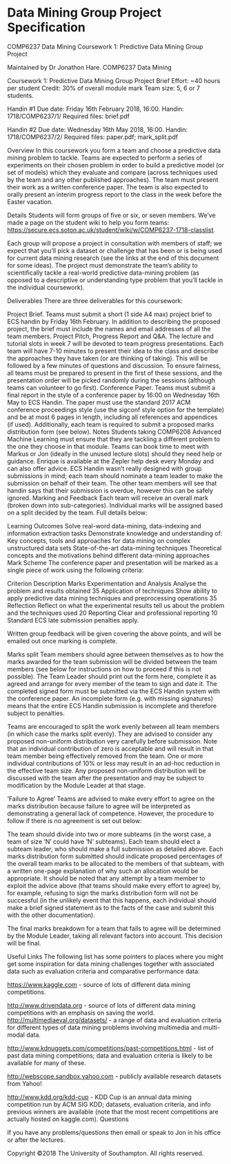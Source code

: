 # Data Mining Group Project Specification

COMP6237 Data Mining
Coursework 1: Predictive Data Mining Group Project

Maintained by Dr Jonathon Hare.
COMP6237 Data Mining

Coursework 1: Predictive Data Mining Group Project
Brief
Effort: ~40 hours per student
Credit: 30% of overall module mark
Team size: 5, 6 or 7 students.

Handin #1
Due date: Friday 16th February 2018, 16:00.
Handin: 1718/COMP6237/1/
Required files: brief.pdf

Handin #2
Due date: Wednesday 16th May 2018, 16:00.
Handin: 1718/COMP6237/2/
Required files: paper.pdf; mark_split.pdf

Overview
In this coursework you form a team and choose a predictive data mining problem to tackle. Teams are expected to perform a series of experiments on their chosen problem in order to build a predictive model (or set of models) which they evaluate and compare (across techniques used by the team and any other published approaches). The team must present their work as a written conference paper. The team is also expected to orally present an interim progress report to the class in the week before the Easter vacation.

Details
Students will form groups of five or six, or seven members. We’ve made a page on the student wiki to help you form teams: https://secure.ecs.soton.ac.uk/student/wiki/w/COMP6237-1718-classlist.

Each group will propose a project in consultation with members of staff; we expect that you’ll pick a dataset or challenge that has been or is being used for current data mining research (see the links at the end of this document for some ideas). The project must demonstrate the team’s ability to scientifically tackle a real-world predictive data-mining problem (as opposed to a descriptive or understanding type problem that you’ll tackle in the individual coursework).

Deliverables
There are three deliverables for this coursework:

Project Brief. Teams must submit a short (1 side A4 max) project brief to ECS handin by Friday 16th February. In addition to describing the proposed project, the brief must include the names and email addresses of all the team members.
Project Pitch, Progress Report and Q&A. The lecture and tutorial slots in week 7 will be devoted to team progress presentations. Each team will have 7-10 minutes to present their idea to the class and describe the approaches they have taken (or are thinking of taking). This will be followed by a few minutes of questions and discussion. To ensure fairness, all teams must be prepared to present in the first of these sessions, and the presentation order will be picked randomly during the sessions (although teams can volunteer to go first).
Conference Paper. Teams must submit a final report in the style of a conference paper by 16:00 on Wednesday 16th May to ECS Handin. The paper must use the standard 2017 ACM conference proceedings style (use the sigconf style option for the template) and be at most 6 pages in length, including all references and appendices (if used). Additionally, each team is required to submit a proposed marks distribution form (see below).
Notes
Students taking COMP6208 Advanced Machine Learning must ensure that they are tackling a different problem to the one they choose in that module.
Teams can book time to meet with Markus or Jon (ideally in the unused lecture slots) should they need help or guidance. Enrique is available at the Zepler help desk every Monday and can also offer advice.
ECS Handin wasn’t really designed with group submissions in mind; each team should nominate a team leader to make the submission on behalf of their team. The other team members will see that handin says that their submission is overdue, however this can be safely ignored.
Marking and Feedback
Each team will receive an overall mark (broken down into sub-categories). Individual marks will be assigned based on a split decided by the team. Full details below:

Learning Outcomes
Solve real-word data-mining, data-indexing and information extraction tasks
Demonstrate knowledge and understanding of:
Key concepts, tools and approaches for data mining on complex unstructured data sets
State-of-the-art data-mining techniques
Theoretical concepts and the motivations behind different data-mining approaches
Mark Scheme
The conference paper and presentation will be marked as a single piece of work using the following criteria:

Criterion	Description	Marks
Experimentation and Analysis	Analyse the problem and results obtained	35
Application of techniques	Show ability to apply predictive data mining techniques and preprocessing operations	35
Reflection	Reflect on what the experimental results tell us about the problem and the techniques used	20
Reporting	Clear and professional reporting	10
Standard ECS late submission penalties apply.

Written group feedback will be given covering the above points, and will be emailed out once marking is complete.

Marks split
Team members should agree between themselves as to how the marks awarded for the team submission will be divided between the team members (see below for instructions on how to proceed if this is not possible). The Team Leader should print out the form here, complete it as agreed and arrange for every member of the team to sign and date it. The completed signed form must be submitted via the ECS Handin system with the conference paper. An incomplete form (e.g. with missing signatures) means that the entire ECS Handin submission is incomplete and therefore subject to penalties.

Teams are encouraged to split the work evenly between all team members (in which case the marks split evenly). They are advised to consider any proposed non-uniform distribution very carefully before submission. Note that an individual contribution of zero is acceptable and will result in that team member being effectively removed from the team. One or more individual contributions of 10% or less may result in an ad-hoc reduction in the effective team size. Any proposed non-uniform distribution will be discussed with the team after the presentation and may be subject to modification by the Module Leader at that stage.

‘Failure to Agree’
Teams are advised to make every effort to agree on the marks distribution because failure to agree will be interpreted as demonstrating a general lack of competence. However, the procedure to follow if there is no agreement is set out below:

The team should divide into two or more subteams (in the worst case, a team of size ‘N’ could have ‘N’ subteams). Each team should elect a subteam leader, who should make a full submission as detailed above. Each marks distribution form submitted should indicate proposed percentages of the overall team marks to be allocated to the members of that subteam, with a written one-page explanation of why such an allocation would be appropriate. It should be noted that any attempt by a team member to exploit the advice above (that teams should make every effort to agree) by, for example, refusing to sign the marks distribution form will not be successful (in the unlikely event that this happens, each individual should make a brief signed statement as to the facts of the case and submit this with the other documentation).

The final marks breakdown for a team that fails to agree will be determined by the Module Leader, taking all relevant factors into account. This decision will be final.

Useful Links
The following list has some pointers to places where you might get some inspiration for data mining challenges together with associated data such as evaluation criteria and comparative performance data:

https://www.kaggle.com - source of lots of different data mining competitions.

http://www.drivendata.org - source of lots of different data mining competitions with an emphasis on saving the world.
http://multimediaeval.org/datasets/ - a range of data and evaluation criteria for different types of data mining problems involving multimedia and multi-modal data.

http://www.kdnuggets.com/competitions/past-competitions.html - list of past data mining competitions; data and evaluation criteria is likely to be available for many of these.

http://webscope.sandbox.yahoo.com - publicly available research datasets from Yahoo!

http://www.kdd.org/kdd-cup - KDD Cup is an annual data mining competition run by ACM SIG KDD; datasets, evaluation criteria, and info previous winners are available (note that the most recent competitions are actually hosted on kaggle.com).
Questions

If you have any problems/questions then email or speak to Jon in his office or after the lectures.

Copyright ©2018 The University of Southampton. All rights reserved.

